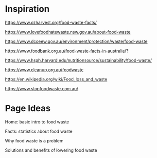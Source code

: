 # Inspiration

https://www.ozharvest.org/food-waste-facts/

https://www.lovefoodhatewaste.nsw.gov.au/about-food-waste

https://www.dcceew.gov.au/environment/protection/waste/food-waste

https://www.foodbank.org.au/food-waste-facts-in-australia/?

https://www.hsph.harvard.edu/nutritionsource/sustainability/food-waste/

https://www.cleanup.org.au/foodwaste

https://en.wikipedia.org/wiki/Food_loss_and_waste

https://www.stopfoodwaste.com.au/



# Page Ideas

Home: basic intro to food waste

Facts: statistics about food waste

Why food waste is a problem

Solutions and benefits of lowering food waste